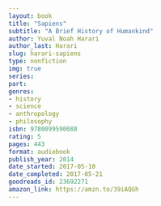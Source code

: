 ```yaml
---
layout: book
title: "Sapiens"
subtitle: "A Brief History of Humankind"
author: Yuval Noah Harari
author_last: Harari
slug: harari-sapiens
type: nonfiction
img: true
series: 
part: 
genres:
- history
- science
- anthropology
- philosophy
isbn: 9780099590088
rating: 5
pages: 443
format: audiobook
publish_year: 2014
date_started: 2017-05-10
date_completed: 2017-05-21
goodreads_id: 23692271
amazon_link: https://amzn.to/39iAQGh
---
```

